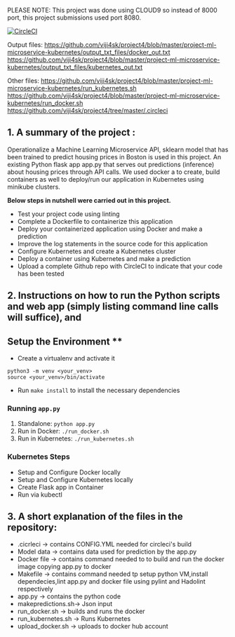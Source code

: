 PLEASE NOTE: This project was done using CLOUD9 so instead of 8000 port, this project submissions used port 8080.

[![CircleCI](https://circleci.com/gh/viji4sk/project4/tree/master.svg?style=svg)](https://circleci.com/gh/viji4sk/project4/tree/master)

Output files:
https://github.com/viji4sk/project4/blob/master/project-ml-microservice-kubernetes/output_txt_files/docker_out.txt
https://github.com/viji4sk/project4/blob/master/project-ml-microservice-kubernetes/output_txt_files/kubernetes_out.txt

Other files:
https://github.com/viji4sk/project4/blob/master/project-ml-microservice-kubernetes/run_kubernetes.sh
https://github.com/viji4sk/project4/blob/master/project-ml-microservice-kubernetes/run_docker.sh
https://github.com/viji4sk/project4/tree/master/.circleci

## 1. A summary of the project : 
Operationalize a Machine Learning Microservice API, sklearn model that has been trained to predict housing prices in Boston is used in this project. An existing Python flask app app.py that serves out predictions (inference) about housing prices through API calls. We used docker a to create, build containers as well to deploy/run our application in Kubernetes using minikube clusters.

**Below steps in nutshell were carried out in this project.**
   * Test your project code using linting 
   * Complete a Dockerfile to containerize this application
   * Deploy your containerized application using Docker and make a prediction
   * Improve the log statements in the source code for this application
   * Configure Kubernetes and create a Kubernetes cluster
   * Deploy a container using Kubernetes and make a prediction
   * Upload a complete Github repo with CircleCI to indicate that your code has been tested

##  2. Instructions on how to run the Python scripts and web app (simply listing command line calls will suffice), and
Setup the Environment **
---
* Create a virtualenv and activate it
```
python3 -m venv <your_venv>
source <your_venv>/bin/activate
```
* Run `make install` to install the necessary dependencies

### Running `app.py`

1. Standalone:  `python app.py`
2. Run in Docker:  `./run_docker.sh`
3. Run in Kubernetes:  `./run_kubernetes.sh`

### Kubernetes Steps

* Setup and Configure Docker locally
* Setup and Configure Kubernetes locally
* Create Flask app in Container
* Run via kubectl

## 3. A short explanation of the files in the repository:

* .cicrleci -> contains CONFIG.YML needed for circleci's build
* Model data -> contains data used for prediction by the app.py
* Docker file -> contains command needed to to build and run the docker image copying app.py to docker
* Makefile -> contains command needed tp setup python VM,install dependecies,lint app.py and docker file using pylint and Hadolint respectively
* app.py -> contains the python code
* makepredictions.sh-> Json input
* run_docker.sh -> builds and runs the docker
* run_kubernetes.sh -> Runs Kubernetes
* upload_docker.sh -> uploads to docker hub account



